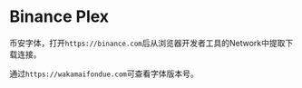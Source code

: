# Binance Plex

币安字体，打开`https://binance.com`后从浏览器开发者工具的Network中提取下载连接。

通过`https://wakamaifondue.com`可查看字体版本号。